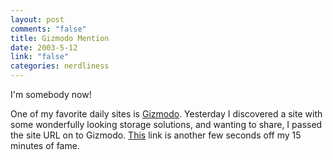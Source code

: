 ```yaml
--- 
layout: post
comments: "false"
title: Gizmodo Mention
date: 2003-5-12
link: "false"
categories: nerdliness
---
```

I'm somebody now!

One of my favorite daily sites is <a href="http://gizmodo.com/" target="_blank">Gizmodo</a>. Yesterday I discovered a site with some wonderfully looking storage solutions, and wanting to share, I passed the site URL on to Gizmodo. <a href="http://gizmodo.net/archives/002001.php#002001" target="_blank">This</a> link is another few seconds off my 15 minutes of fame.
